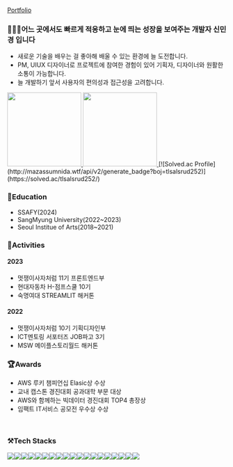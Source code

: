 [Portfolio](https://gwenportfolio.notion.site/Shin-MinGyoung-7de5d8604be64b4992da8dab1b65a144)

### 🙋🏻‍♀️어느 곳에서도 빠르게 적응하고 눈에 띄는 성장을 보여주는 개발자 신민경 입니다 
* 새로운 기술을 배우는 걸 좋아해 배울 수 있는 환경에 늘 도전합니다.
* PM, UIUX 디자이너로 프로젝트에 참여한 경험이 있어 기획자, 디자이너와 원활한 소통이 가능합니다.
* 늘 개발하기 앞서 사용자의 편의성과 접근성을 고려합니다.

<a href="s">
    <img src="https://github-readme-stats.vercel.app/api/top-langs/?username=minggwen&exclude_repo=minggwen.github.io&layout=compact&theme=transparent" height="170px"/>
</a>
<a href="s">
    <img src="https://github-readme-stats.vercel.app/api?username=minggwen&theme=transparent&show_icons=true" height="170px"/>
</a>
[![Solved.ac Profile](http://mazassumnida.wtf/api/v2/generate_badge?boj=tlsalsrud252)](https://solved.ac/tlsalsrud252/)

### 📖Education
* SSAFY(2024)
* SangMyung University(2022~2023)
* Seoul Institue of Arts(2018~2021)

  
### 🎨Activities
#### 2023
* 멋쟁이사자처럼 11기 프론트엔드부
* 현대자동차 H-점프스쿨 10기
* 숙명여대 STREAMLIT 해커톤
#### 2022
* 멋쟁이사자처럼 10기 기획디자인부
* ICT멘토링 서포터즈 JOB파고 3기
* MSW 메이플스토리월드 해커톤


### 🏆Awards
* AWS 루키 챔피언십 Elasic상 수상
* 교내 캡스톤 경진대회 공과대학 부문 대상
* AWS와 함께하는 빅데이터 경진대회 TOP4 총장상
* 임팩트 IT서비스 공모전 우수상 수상
<br/>

<div align="left">
<h3>⚒️Tech Stacks</h3>
<div style="display:flex; flex-direction:row;">
    <img src="https://img.shields.io/badge/HTML5-E34F26?style=flat-square&logo=HTML5&logoColor=white" />
    <img src="https://img.shields.io/badge/CSS3-1572B6?style=flat-square&logo=CSS3&logoColor=white" />
    <img src="https://img.shields.io/badge/JavaScript-F7DF1E?style=flat-square&logo=JavaScript&logoColor=white" />
    <img src="https://img.shields.io/badge/Vue.js-4FC08D?style=flat-square&logo=Vue.js&logoColor=white" />
    <img src="https://img.shields.io/badge/Figma-F24E1E?style=flat-square&logo=Figma&logoColor=white" />
    <br>
    <img src="https://img.shields.io/badge/Elasticsearch-005571?style=flat-square&logo=Elasticsearch&logoColor=white" />
    <img src="https://img.shields.io/badge/Kibana-005571?style=flat-square&logo=Kibana&logoColor=white" />
    <img src="https://img.shields.io/badge/Streamlit-FF4B4B?style=flat-square&logo=Streamlit&logoColor=white" />
    <img src="https://img.shields.io/badge/AwsLambda-FF9900?style=flat-square&logo=AwsLambda&logoColor=white" />
    <img src="https://img.shields.io/badge/AmazonDynamoDB-4053D6?style=flat-square&logo=AmazonDynamoDB&logoColor=white" />
    <br>
     <img src="https://img.shields.io/badge/R-276DC3?style=flat-square&&logo=R&logoColor=ffdd54" />
     <img src="https://img.shields.io/badge/python-3670A0?style=flat-square&e&logo=python&logoColor=ffdd54" />
     <img src="https://img.shields.io/badge/pandas-150458.svg?style=flat-square&&logo=pandas&logoColor=white" />
     <img src="https://img.shields.io/badge/numpy-4d77cf.svg?style=flat-square&&logo=numpy&logoColor=white" />
     <img src="https://img.shields.io/badge/Matplotlib-11557c.svg?style=flat-square&&logo=Matplotlib&logoColor=white" />
    <br>
    <img src="https://img.shields.io/badge/git-F05033.svg?style=flat-square&&logo=git&logoColor=white" />
    <img src="https://img.shields.io/badge/github-181717.svg?style=flat-square&&logo=github&logoColor=white" />
    <img src="https://img.shields.io/badge/Notion-F3F3F3.svg?style=flat-square&&logo=notion&logoColor=black" />
    <img src="https://img.shields.io/badge/Slack-4A154B.svg?style=flat-square&&logo=Slack&logoColor=black" />
</div><br>
</div>
<br/>


  
</div>


